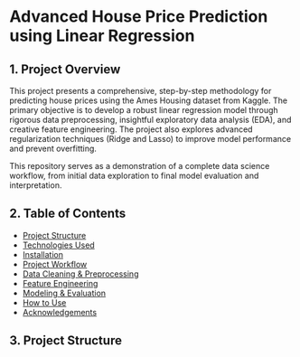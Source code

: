 # Advanced House Price Prediction using Linear Regression

## 1. Project Overview

This project presents a comprehensive, step-by-step methodology for predicting house prices using the Ames Housing dataset from Kaggle. The primary objective is to develop a robust linear regression model through rigorous data preprocessing, insightful exploratory data analysis (EDA), and creative feature engineering. The project also explores advanced regularization techniques (Ridge and Lasso) to improve model performance and prevent overfitting.

This repository serves as a demonstration of a complete data science workflow, from initial data exploration to final model evaluation and interpretation.

## 2. Table of Contents

- [Project Structure](#project-structure)
- [Technologies Used](#technologies-used)
- [Installation](#installation)
- [Project Workflow](#project-workflow)
- [Data Cleaning & Preprocessing](#data-cleaning--preprocessing)
- [Feature Engineering](#feature-engineering)
- [Modeling & Evaluation](#modeling--evaluation)
- [How to Use](#how-to-use)
- [Acknowledgements](#acknowledgements)

## 3. Project Structure

